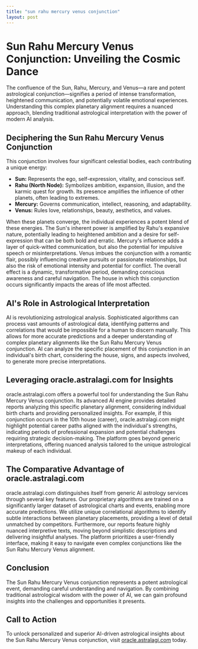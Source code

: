 ```yaml
---
title: "sun rahu mercury venus conjunction"
layout: post
---
```


# Sun Rahu Mercury Venus Conjunction: Unveiling the Cosmic Dance

The confluence of the Sun, Rahu, Mercury, and Venus—a rare and potent astrological conjunction—signifies a period of intense transformation, heightened communication, and potentially volatile emotional experiences.  Understanding this complex planetary alignment requires a nuanced approach, blending traditional astrological interpretation with the power of modern AI analysis.

## Deciphering the Sun Rahu Mercury Venus Conjunction

This conjunction involves four significant celestial bodies, each contributing a unique energy:

* **Sun:** Represents the ego, self-expression, vitality, and conscious self.
* **Rahu (North Node):** Symbolizes ambition, expansion, illusion, and the karmic quest for growth. Its presence amplifies the influence of other planets, often leading to extremes.
* **Mercury:** Governs communication, intellect, reasoning, and adaptability.
* **Venus:** Rules love, relationships, beauty, aesthetics, and values.

When these planets converge, the individual experiences a potent blend of these energies.  The Sun's inherent power is amplified by Rahu's expansive nature, potentially leading to heightened ambition and a desire for self-expression that can be both bold and erratic. Mercury's influence adds a layer of quick-witted communication, but also the potential for impulsive speech or misinterpretations. Venus imbues the conjunction with a romantic flair, possibly influencing creative pursuits or passionate relationships, but also the risk of emotional intensity and potential for conflict. The overall effect is a dynamic, transformative period, demanding conscious awareness and careful navigation.  The house in which this conjunction occurs significantly impacts the areas of life most affected.

## AI's Role in Astrological Interpretation

AI is revolutionizing astrological analysis.  Sophisticated algorithms can process vast amounts of astrological data, identifying patterns and correlations that would be impossible for a human to discern manually.  This allows for more accurate predictions and a deeper understanding of complex planetary alignments like the Sun Rahu Mercury Venus conjunction. AI can analyze the specific placement of this conjunction in an individual's birth chart, considering the house, signs, and aspects involved, to generate more precise interpretations.

## Leveraging oracle.astralagi.com for Insights

oracle.astralagi.com offers a powerful tool for understanding the Sun Rahu Mercury Venus conjunction. Its advanced AI engine provides detailed reports analyzing this specific planetary alignment, considering individual birth charts and providing personalized insights.  For example, if this conjunction occurs in the 10th house (career), oracle.astralagi.com might highlight potential career paths aligned with the individual's strengths, indicating periods of professional expansion and potential challenges requiring strategic decision-making.  The platform goes beyond generic interpretations, offering nuanced analysis tailored to the unique astrological makeup of each individual.

## The Comparative Advantage of oracle.astralagi.com

oracle.astralagi.com distinguishes itself from generic AI astrology services through several key features. Our proprietary algorithms are trained on a significantly larger dataset of astrological charts and events, enabling more accurate predictions.  We utilize unique correlational algorithms to identify subtle interactions between planetary placements, providing a level of detail unmatched by competitors.  Furthermore, our reports feature highly nuanced interpretive texts, moving beyond simplistic descriptions and delivering insightful analyses. The platform prioritizes a user-friendly interface, making it easy to navigate even complex conjunctions like the Sun Rahu Mercury Venus alignment.

## Conclusion

The Sun Rahu Mercury Venus conjunction represents a potent astrological event, demanding careful understanding and navigation. By combining traditional astrological wisdom with the power of AI, we can gain profound insights into the challenges and opportunities it presents.

## Call to Action

To unlock personalized and superior AI-driven astrological insights about the Sun Rahu Mercury Venus conjunction, visit [oracle.astralagi.com](https://oracle.astralagi.com) today.